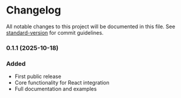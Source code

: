 # Changelog

All notable changes to this project will be documented in this file. See [standard-version](https://github.com/conventional-changelog/standard-version) for commit guidelines.

### 0.1.1 (2025-10-18)

### Added

- First public release
- Core functionality for React integration
- Full documentation and examples

